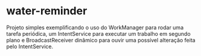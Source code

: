# water-reminder

Projeto simples exemplificando o uso do WorkManager para rodar uma tarefa periódica, um IntentService para executar um trabalho em segundo plano e BroadcastReceiver dinâmico para ouvir uma possível alteração feita pelo IntentService. 
